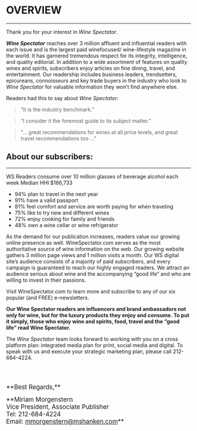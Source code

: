 # OVERVIEW
---
Thank you for your interest in *Wine Spectator*.

***Wine Spectator*** reaches over 3 million affluent and influential readers with each issue and is the largest paid winefocused/
wine-lifestyle magazine in the world. It has garnered tremendous respect for its integrity, intelligence, and quality
editorial. In addition to a wide assortment of features on quality wines and spirits, subscribers enjoy articles on fine dining,
travel, and entertainment. Our readership includes business leaders, trendsetters, epicureans, connoisseurs and key trade buyers
in the industry who look to *Wine Spectator* for valuable information they won’t find anywhere else.

Readers had this to say about *Wine Spectator*: 

>“It is the industry benchmark.”

>“I consider it the foremost guide to its subject matter.”

>“... great recommendations for wines at all price levels, and great travel recommendations too ...”

## About our subscribers:
---

WS Readers consume over 10 million glasses of beverage alcohol each week
Median HHI $166,733
* <span>94% plan to travel in the next year</span>
* <span>91% have a valid passport</span>
* <span>81% feel comfort and service are worth paying for when traveling</span>
* <span>75% like to try new and different wines</span>
* <span>72% enjoy cooking for family and friends</span>
* <span>48% own a wine cellar or wine refrigerator</span>

As the demand for our publication increases, readers value our growing online presence as well. WineSpectator.com serves as
the most authoritative source of wine information on the web. Our growing website gathers 3 million page views and 1 million
visits a month. Our WS digital site’s audience consists of a majority of paid subscribers, and every campaign is guaranteed to
reach our highly engaged readers. We attract an audience serious about wine and the accompanying “good life” and who are
willing to invest in their passions.

Visit WineSpectator.com to learn more and subscribe to any of our six popular (and FREE) e-newsletters.

**Our Wine Spectator readers are influencers and brand ambassadors not only for wine, but for the luxury products they
enjoy and consume. To put it simply, those who enjoy wine and spirits, food, travel and the “good life” read Wine
Spectator.**

The *Wine Spectator* team looks forward to working with you on a cross platform plan: integrated media plan for print, social
media and digital. To speak with us and execute your strategic marketing plan, please call 212-684-4224.

<br /><br />

<p><big>**Best Regards,**</big></p>

<p><big>**Miriam Morgenstern<br />
Vice President, Associate Publisher<br />
Tel: 212-684-4224<br />
Email: <a href="mailto:mmorgenstern@mshanken.com" target="_blank">mmorgenstern@mshanken.com</a>**</big></p><br />

